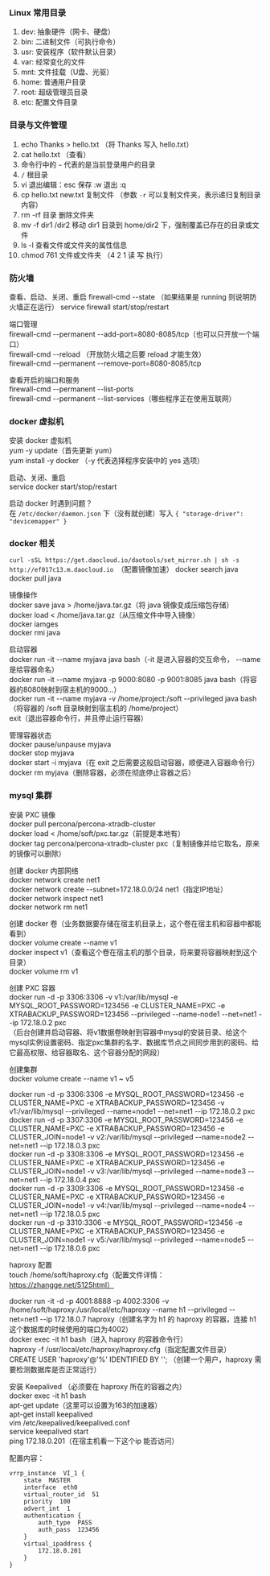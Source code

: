 ### Linux 常用目录

1. dev: 抽象硬件（网卡、硬盘）  
2. bin: 二进制文件（可执行命令）
3. usr: 安装程序（软件默认目录）
4. var: 经常变化的文件
5. mnt: 文件挂载（U盘、光驱）
6. home: 普通用户目录
7. root: 超级管理员目录
8. etc: 配置文件目录

### 目录与文件管理

1. echo Thanks > hello.txt （将 Thanks 写入 hello.txt）
2. cat hello.txt （查看）
3. 命令行中的 `~` 代表的是当前登录用户的目录
4. `/` 根目录
5. vi 退出编辑：esc  保存 :w  退出 :q
6. cp hello.txt new.txt 复制文件 （参数 `-r` 可以复制文件夹，表示递归复制目录内容）
7. rm -rf 目录 删除文件夹
8. mv -f dir1 /dir2 移动 dir1 目录到 home/dir2 下，强制覆盖已存在的目录或文件
9. ls -l 查看文件或文件夹的属性信息
10. chmod 761 文件或文件夹 （4 2 1 读 写 执行）

### 防火墙

查看、启动、关闭、重启
firewall-cmd --state （如果结果是 running 则说明防火墙正在运行） 
service firewall start/stop/restart  

端口管理  
firewall-cmd --permanent --add-port=8080-8085/tcp（也可以只开放一个端口）  
firewall-cmd --reload （开放防火墙之后要 reload 才能生效）  
firewall-cmd --permanent --remove-port=8080-8085/tcp  

查看开启的端口和服务  
firewall-cmd --permanent --list-ports  
firewall-cmd --permanent --list-services（哪些程序正在使用互联网）  

### docker 虚拟机

安装 docker 虚拟机  
yum -y update（首先更新 yum）  
yum install -y docker （-y 代表选择程序安装中的 yes 选项）  

启动、关闭、重启  
service docker start/stop/restart  

启动 docker 时遇到问题？  
在 `/etc/docker/daemon.json` 下（没有就创建）写入 `{ "storage-driver": "devicemapper" }`

### docker 相关

`curl -sSL https://get.daocloud.io/daotools/set_mirror.sh | sh -s http://ef017c13.m.daocloud.io
`（配置镜像加速）
docker search java  
docker pull java

镜像操作  
docker save java > /home/java.tar.gz（将 java 镜像变成压缩包存储）  
docker load < /home/java.tar.gz（从压缩文件中导入镜像）  
docker iamges  
docker rmi java  

启动容器  
docker run -it --name myjava java bash（-it 是进入容器的交互命令， --name 是给容器命名）  
docker run -it --name myjava  -p 9000:8080 -p 9001:8085 java bash（将容器的8080映射到宿主机的9000...）  
docker run -it --name myjava -v /home/project:/soft --privileged java bash（将容器的 /soft 目录映射到宿主机的 /home/project）  
exit（退出容器命令行，并且停止运行容器）  

管理容器状态  
docker pause/unpause myjava  
docker stop myjava  
docker start -i myjava（在 exit 之后需要这般启动容器，顺便进入容器命令行）  
docker rm myjava（删除容器，必须在彻底停止容器之后） 

### mysql 集群

安装 PXC 镜像  
docker pull percona/percona-xtradb-cluster  
docker load < /home/soft/pxc.tar.gz（前提是本地有）   
docker tag percona/percona-xtradb-cluster pxc（复制镜像并给它取名，原来的镜像可以删除）  

创建 docker 内部网络  
docker network create net1  
docker network create --subnet=172.18.0.0/24 net1（指定IP地址）  
docker network inspect net1  
docker network rm net1  

创建 docker 卷（业务数据要存储在宿主机目录上，这个卷在宿主机和容器中都能看到）  
docker volume create --name v1  
docker inspect v1（查看这个卷在宿主机的那个目录，将来要将容器映射到这个目录）  
docker volume rm v1  

创建 PXC 容器  
docker run -d -p 3306:3306 -v v1:/var/lib/mysql -e MYSQL_ROOT_PASSWORD=123456 -e CLUSTER_NAME=PXC -e XTRABACKUP_PASSWORD=123456 --privileged --name-node1 --net=net1 --ip 172.18.0.2 pxc  
（后台创建并启动容器、将v1数据卷映射到容器中mysql的安装目录、给这个mysql实例设置密码、指定pxc集群的名字、数据库节点之间同步用到的密码、给它最高权限、给容器取名、这个容器分配的网段）  

创建集群  
docker volume create --name v1 ~ v5  

docker run -d -p 3306:3306 -e MYSQL_ROOT_PASSWORD=123456 -e CLUSTER_NAME=PXC -e XTRABACKUP_PASSWORD=123456 -v v1:/var/lib/mysql --privileged --name=node1 --net=net1 --ip 172.18.0.2 pxc  
docker run -d -p 3307:3306 -e MYSQL_ROOT_PASSWORD=123456 -e CLUSTER_NAME=PXC -e XTRABACKUP_PASSWORD=123456 -e CLUSTER_JOIN=node1 -v v2:/var/lib/mysql --privileged --name=node2 --net=net1 --ip 172.18.0.3 pxc  
docker run -d -p 3308:3306 -e MYSQL_ROOT_PASSWORD=123456 -e CLUSTER_NAME=PXC -e XTRABACKUP_PASSWORD=123456 -e CLUSTER_JOIN=node1 -v v3:/var/lib/mysql --privileged --name=node3 --net=net1 --ip 172.18.0.4 pxc  
docker run -d -p 3309:3306 -e MYSQL_ROOT_PASSWORD=123456 -e CLUSTER_NAME=PXC -e XTRABACKUP_PASSWORD=123456 -e CLUSTER_JOIN=node1 -v v4:/var/lib/mysql --privileged --name=node4 --net=net1 --ip 172.18.0.5 pxc  
docker run -d -p 3310:3306 -e MYSQL_ROOT_PASSWORD=123456 -e CLUSTER_NAME=PXC -e XTRABACKUP_PASSWORD=123456 -e CLUSTER_JOIN=node1 -v v5:/var/lib/mysql --privileged --name=node5 --net=net1 --ip 172.18.0.6 pxc  

haproxy 配置  
touch /home/soft/haproxy.cfg（配置文件详情：https://zhangge.net/5125html）  

docker run -it -d -p 4001:8888 -p 4002:3306 -v /home/soft/haproxy:/usr/local/etc/haproxy --name h1 --privileged --net=net1 --ip 172.18.0.7 haproxy（创建名字为 h1 的 haproxy 的容器，连接 h1 这个数据库的时候使用的端口为4002）  
docker exec -it h1 bash（进入 haproxy 的容器命令行）  
haproxy -f /usr/local/etc/haproxy/haproxy.cfg（指定配置文件目录）  
CREATE USER 'haproxy'@'%' IDENTIFIED BY ''; （创建一个用户，haproxy 需要检测数据库是否正常运行） 

安装 Keepalived （必须要在 haproxy 所在的容器之内）  
docker exec -it h1 bash  
apt-get update（这里可以设置为163的加速器）  
apt-get install keepalived  
vim /etc/keepalived/keepalived.conf  
service keepalived start  
ping 172.18.0.201（在宿主机看一下这个ip 能否访问） 

配置内容：  
```
vrrp_instance  VI_1 {
    state  MASTER
    interface  eth0
    virtual_router_id  51
    priority  100
    advert_int  1
    authentication {
        auth_type  PASS
        auth_pass  123456
    }
    virtual_ipaddress {
        172.18.0.201
    }
}
```    


  
  
